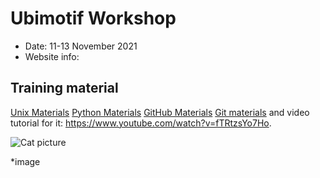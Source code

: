 # Ubimotif Workshop

* Date: 11-13 November 2021
* Website info: 

## Training material 

[Unix Materials](https://swcarpentry.github.io/shell-novice/)
[Python Materials](https://idpfun.github.io/IDP_Python/)
[GitHub Materials](https://malvikasharan.github.io/developing_collaborative_document/)
[Git materials](https://swcarpentry.github.io/git-novice/) and video tutorial for it: https://www.youtube.com/watch?v=fTRtzsYo7Ho.

![Cat picture](https://unsplash.com/photos/9UUoGaaHtNE)

*image 

